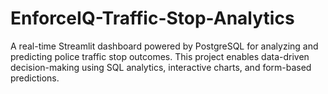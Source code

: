 # EnforceIQ-Traffic-Stop-Analytics
A real-time Streamlit dashboard powered by PostgreSQL for analyzing and predicting police traffic stop outcomes. This project enables data-driven decision-making using SQL analytics, interactive charts, and form-based predictions.
